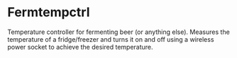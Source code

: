 # Fermtempctrl

Temperature controller for fermenting beer (or anything else). Measures the temperature of a fridge/freezer and turns it on and off using a wireless power socket to achieve the desired temperature.
